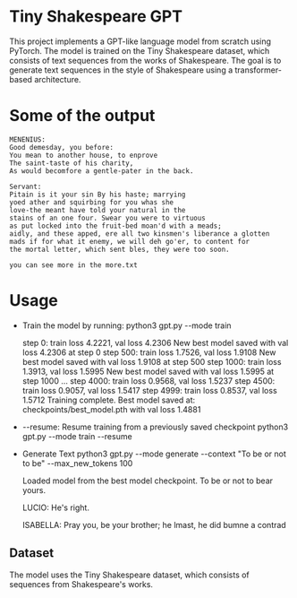 # Tiny Shakespeare GPT

This project implements a GPT-like language model from scratch using PyTorch. The model is trained on the Tiny Shakespeare dataset, which consists of text sequences from the works of Shakespeare. The goal is to generate text sequences in the style of Shakespeare using a transformer-based architecture.

# Some of the output

    MENENIUS:
    Good demesday, you before:
    You mean to another house, to enprove
    The saint-taste of his charity,
    As would becomfore a gentle-pater in the back.

    Servant:
    Pitain is it your sin By his haste; marrying
    yoed ather and squirbing for you whas she
    love-the meant have told your natural in the
    stains of an one four. Swear you were to virtuous
    as put locked into the fruit-bed moan'd with a meads;
    aidly, and these apped, ere all two kinsmen's liberance a glotten
    mads if for what it enemy, we will deh go'er, to content for
    the mortal letter, which sent bles, they were too soon.

    you can see more in the more.txt

# Usage

- Train the model by running:
    python3 gpt.py --mode train

    step 0: train loss 4.2221, val loss 4.2306
    New best model saved with val loss 4.2306 at step 0
    step 500: train loss 1.7526, val loss 1.9108
    New best model saved with val loss 1.9108 at step 500
    step 1000: train loss 1.3913, val loss 1.5995
    New best model saved with val loss 1.5995 at step 1000
    ...
    step 4000: train loss 0.9568, val loss 1.5237
    step 4500: train loss 0.9057, val loss 1.5417
    step 4999: train loss 0.8537, val loss 1.5712
    Training complete. Best model saved at: checkpoints/best_model.pth with val loss 1.4881

- --resume: Resume training from a previously saved checkpoint
    python3 gpt.py --mode train --resume

- Generate Text
    python3 gpt.py --mode generate --context "To be or not to be" --max_new_tokens 100

    Loaded model from the best model checkpoint.
    To be or not to bear yours.

    LUCIO:
    He's right.

    ISABELLA:
    Pray you, be your brother; he lmast, he did bumne a
    contrad

## Dataset

The model uses the Tiny Shakespeare dataset, which consists of sequences from Shakespeare's works.
